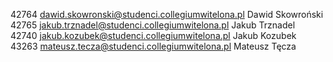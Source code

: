42764 dawid.skowronski@studenci.collegiumwitelona.pl Dawid Skowroński <br>
42765 jakub.trznadel@studenci.collegiumwitelona.pl Jakub Trznadel <br>
42740 jakub.kozubek@studenci.collegiumwitelona.pl Jakub Kozubek <br>
43263 mateusz.tecza@studenci.collegiumwitelona.pl Mateusz Tęcza
